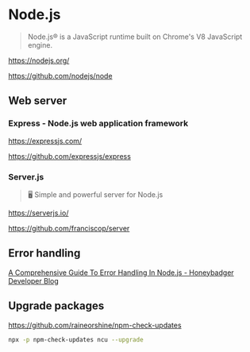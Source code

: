 # Node.js

> Node.js® is a JavaScript runtime built on Chrome's V8 JavaScript engine.

<https://nodejs.org/>

<https://github.com/nodejs/node>

## Web server

### Express - Node.js web application framework

<https://expressjs.com/>

<https://github.com/expressjs/express>

### Server.js

> 🖥️ Simple and powerful server for Node.js

<https://serverjs.io/>

<https://github.com/franciscop/server>

## Error handling

[A Comprehensive Guide To Error Handling In Node.js - Honeybadger Developer Blog](https://www.honeybadger.io/blog/errors-nodejs/)

## Upgrade packages

<https://github.com/raineorshine/npm-check-updates>

```bash
npx -p npm-check-updates ncu --upgrade
```
